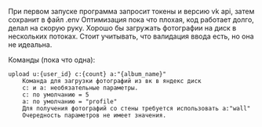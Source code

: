 При первом запуске программа запросит токены и версию vk api, затем сохранит в файл .env
Оптимизация пока что плохая, код работает долго, делал на скорую руку. Хорошо бы загружать фотографии на диск в нескольких потоках.
Стоит учитывать, что валидация ввода есть, но она не идеальна.

Команды (пока что одна):

    upload u:{user_id} c:{count} a:"{album_name}"
        Команда для загрузки фотографий из вк в яндекс диск
        c: и a: необязательные параметры. 
        c: по умолчанию = 5
        a: по умолчанию = "profile"
        Для получения фотографий со стены требуется использовать a:"wall"
        Очередность параметров не имеет значения.